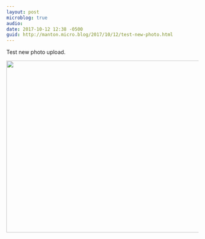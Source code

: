 ```yaml
---
layout: post
microblog: true
audio: 
date: 2017-10-12 12:38 -0500
guid: http://manton.micro.blog/2017/10/12/test-new-photo.html
---
```

Test new photo upload.

<img src="http://micro.manton.org/uploads/2017/2a1bc05b5d.jpg" width="600" height="450" />
